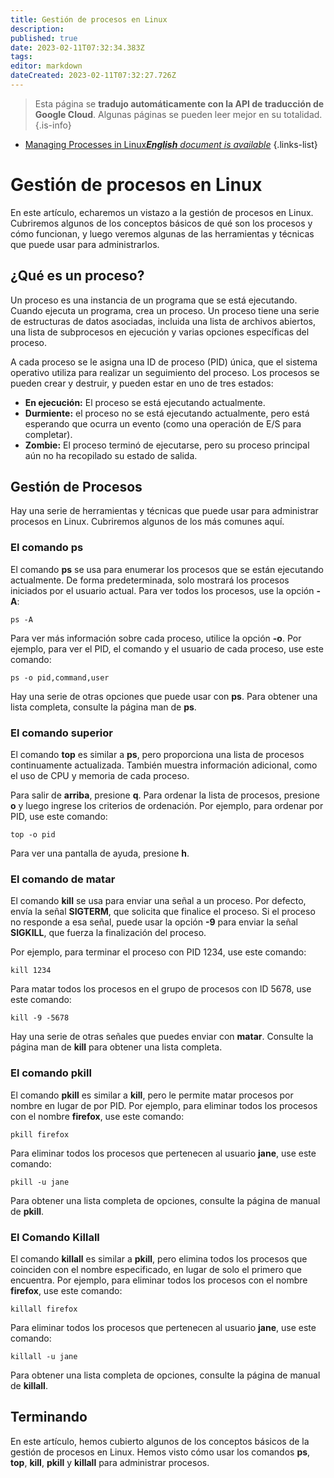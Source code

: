 ```yaml
---
title: Gestión de procesos en Linux
description: 
published: true
date: 2023-02-11T07:32:34.383Z
tags: 
editor: markdown
dateCreated: 2023-02-11T07:32:27.726Z
---
```


> Esta página se **tradujo automáticamente con la API de traducción de Google Cloud**.
Algunas páginas se pueden leer mejor en su totalidad.{.is-info}



- [Managing Processes in Linux***English** document is available*](/en/Knowledge-base/Linux/managing-processes-in-linux)
{.links-list}


# Gestión de procesos en Linux

En este artículo, echaremos un vistazo a la gestión de procesos en Linux. Cubriremos algunos de los conceptos básicos de qué son los procesos y cómo funcionan, y luego veremos algunas de las herramientas y técnicas que puede usar para administrarlos.

## ¿Qué es un proceso?

Un proceso es una instancia de un programa que se está ejecutando. Cuando ejecuta un programa, crea un proceso. Un proceso tiene una serie de estructuras de datos asociadas, incluida una lista de archivos abiertos, una lista de subprocesos en ejecución y varias opciones específicas del proceso.

A cada proceso se le asigna una ID de proceso (PID) única, que el sistema operativo utiliza para realizar un seguimiento del proceso. Los procesos se pueden crear y destruir, y pueden estar en uno de tres estados:

- **En ejecución:** El proceso se está ejecutando actualmente.
- **Durmiente:** el proceso no se está ejecutando actualmente, pero está esperando que ocurra un evento (como una operación de E/S para completar).
- **Zombie:** El proceso terminó de ejecutarse, pero su proceso principal aún no ha recopilado su estado de salida.

## Gestión de Procesos

Hay una serie de herramientas y técnicas que puede usar para administrar procesos en Linux. Cubriremos algunos de los más comunes aquí.

### El comando ps

El comando **ps** se usa para enumerar los procesos que se están ejecutando actualmente. De forma predeterminada, solo mostrará los procesos iniciados por el usuario actual. Para ver todos los procesos, use la opción **-A**:

```
ps -A
```

Para ver más información sobre cada proceso, utilice la opción **-o**. Por ejemplo, para ver el PID, el comando y el usuario de cada proceso, use este comando:

```
ps -o pid,command,user
```

Hay una serie de otras opciones que puede usar con **ps**. Para obtener una lista completa, consulte la página man de **ps**.

### El comando superior

El comando **top** es similar a **ps**, pero proporciona una lista de procesos continuamente actualizada. También muestra información adicional, como el uso de CPU y memoria de cada proceso.

Para salir de **arriba**, presione **q**. Para ordenar la lista de procesos, presione **o** y luego ingrese los criterios de ordenación. Por ejemplo, para ordenar por PID, use este comando:

```
top -o pid
```

Para ver una pantalla de ayuda, presione **h**.

### El comando de matar

El comando **kill** se usa para enviar una señal a un proceso. Por defecto, envía la señal **SIGTERM**, que solicita que finalice el proceso. Si el proceso no responde a esa señal, puede usar la opción **-9** para enviar la señal **SIGKILL**, que fuerza la finalización del proceso.

Por ejemplo, para terminar el proceso con PID 1234, use este comando:

```
kill 1234
```

Para matar todos los procesos en el grupo de procesos con ID 5678, use este comando:

```
kill -9 -5678
```

Hay una serie de otras señales que puedes enviar con **matar**. Consulte la página man de **kill** para obtener una lista completa.

### El comando pkill

El comando **pkill** es similar a **kill**, pero le permite matar procesos por nombre en lugar de por PID. Por ejemplo, para eliminar todos los procesos con el nombre **firefox**, use este comando:

```
pkill firefox
```

Para eliminar todos los procesos que pertenecen al usuario **jane**, use este comando:

```
pkill -u jane
```

Para obtener una lista completa de opciones, consulte la página de manual de **pkill**.

### El Comando Killall

El comando **killall** es similar a **pkill**, pero elimina todos los procesos que coinciden con el nombre especificado, en lugar de solo el primero que encuentra. Por ejemplo, para eliminar todos los procesos con el nombre **firefox**, use este comando:

```
killall firefox
```

Para eliminar todos los procesos que pertenecen al usuario **jane**, use este comando:

```
killall -u jane
```

Para obtener una lista completa de opciones, consulte la página de manual de **killall**.

## Terminando

En este artículo, hemos cubierto algunos de los conceptos básicos de la gestión de procesos en Linux. Hemos visto cómo usar los comandos **ps**, **top**, **kill**, **pkill** y **killall** para administrar procesos.